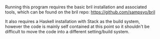 Running this program requires the basic bril installation and associated tools, 
which can be found on the bril repo: https://github.com/sampsyo/bril

It also requires a Haskell installation with Stack as the build system, 
however the code is mainly self contained at this point so it shouldn't be difficult 
to move the code into a different setting/build system.
